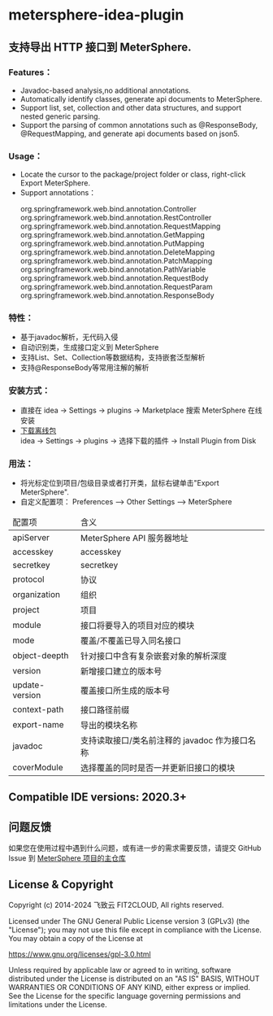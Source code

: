 # metersphere-idea-plugin

## 支持导出 HTTP 接口到 MeterSphere.

### Features：

- Javadoc-based analysis,no additional annotations.
- Automatically identify classes, generate api documents to MeterSphere.
- Support list, set, collection and other data structures, and support nested generic parsing.
- Support the parsing of common annotations such as @ResponseBody, @RequestMapping, and generate api documents based on
  json5.

### Usage：

- Locate the cursor to the package/project folder or class, right-click Export MeterSphere.
- Support annotations：
   <p>
   org.springframework.web.bind.annotation.Controller 
   org.springframework.web.bind.annotation.RestController 
   org.springframework.web.bind.annotation.RequestMapping 
   org.springframework.web.bind.annotation.GetMapping 
   org.springframework.web.bind.annotation.PutMapping 
   org.springframework.web.bind.annotation.DeleteMapping 
   org.springframework.web.bind.annotation.PatchMapping 
   org.springframework.web.bind.annotation.PathVariable 
   org.springframework.web.bind.annotation.RequestBody 
   org.springframework.web.bind.annotation.RequestParam 
   org.springframework.web.bind.annotation.ResponseBody
   </p>

### 特性：

- 基于javadoc解析，无代码入侵
- 自动识别类，生成接口定义到 MeterSphere
- 支持List、Set、Collection等数据结构，支持嵌套泛型解析
- 支持@ResponseBody等常用注解的解析

### 安装方式：
- 直接在 idea -> Settings -> plugins -> Marketplace 搜索 MeterSphere 在线安装
- [下载离线包](https://plugins.jetbrains.com/plugin/18097-metersphere/versions)  
  idea -> Settings -> plugins -> 选择下载的插件 -> Install Plugin from Disk
### 用法：

- 将光标定位到项目/包级目录或者打开类，鼠标右键单击"Export MeterSphere".
- 自定义配置项： Preferences —> Other Settings —> MeterSphere

<table tr=1>
<thead>
<td>
配置项
</td>
<td>
含义
</td>
</thead>
<tr>
<td>
apiServer
</td>
<td>
MeterSphere API 服务器地址
</td>
</tr>
<tr>
<td>
accesskey
</td>
<td>
accesskey
</td>
</tr>
<tr>
<td>
secretkey
</td>
<td>
secretkey
</td>
</tr>
<tr>
<td>
protocol
</td>
<td>
协议
</td>
</tr>
<tr>
<td>
organization
</td>
<td>
组织
</td>
</tr>
<tr>
<td>
project
</td>
<td>
项目
</td>
</tr>
<tr>
<td>
module
</td>
<td>
接口将要导入的项目对应的模块
</td>
</tr>
<tr>
<td>
mode
</td>
<td>
覆盖/不覆盖已导入同名接口
</td>
</tr>
<tr>
<td>
object-deepth
</td>
<td>
针对接口中含有复杂嵌套对象的解析深度
</td>
</tr>
<tr>
<td>
version
</td>
<td>
新增接口建立的版本号
</td>
</tr>
<tr>
<td>
update-version
</td>
<td>
覆盖接口所生成的版本号
</td>
</tr>
<tr>
<td>
context-path
</td>
<td>
接口路径前缀
</td>
</tr>
<tr>
<td>
export-name
</td>
<td>
导出的模块名称
</td>
</tr>
<tr>
<td>
javadoc
</td>
<td>
支持读取接口/类名前注释的 javadoc 作为接口名称
</td>
</tr>
<tr>
<td>
coverModule
</td>
<td>
选择覆盖的同时是否一并更新旧接口的模块
</td>
</tr>
</table>

## Compatible IDE versions: 2020.3+

## 问题反馈

如果您在使用过程中遇到什么问题，或有进一步的需求需要反馈，请提交 GitHub Issue 到 [MeterSphere 项目的主仓库](https://github.com/metersphere/metersphere/issues)


## License & Copyright

Copyright (c) 2014-2024 飞致云 FIT2CLOUD, All rights reserved.

Licensed under The GNU General Public License version 3 (GPLv3)  (the "License"); you may not use this file except in compliance with the License. You may obtain a copy of the License at

https://www.gnu.org/licenses/gpl-3.0.html

Unless required by applicable law or agreed to in writing, software distributed under the License is distributed on an "AS IS" BASIS, WITHOUT WARRANTIES OR CONDITIONS OF ANY KIND, either express or implied. See the License for the specific language governing permissions and limitations under the License.
